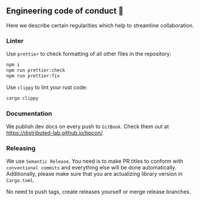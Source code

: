 ## Engineering code of conduct 🤝

Here we describe certain regularities which help to streamline collaboration.

### Linter

Use `prettier` to check formatting of all other files in the repository:

```bash
npm i
npm run prettier:check
npm run prettier:fix
```

Use `clippy` to lint your rust code:

```bash
cargo clippy
```

### Documentation

We publish dev docs on every push to `GitBook`.
Check them out at https://distributed-lab.github.io/bpcon/.

### Releasing

We use `Semantic Release`. You need is to make PR titles to conform with `conventional commits`
and everything else will be done automatically. Additionally, please make sure that you are
actualizing library version in `Cargo.toml`.

No need to push tags, create releases yourself or merge release branches.
